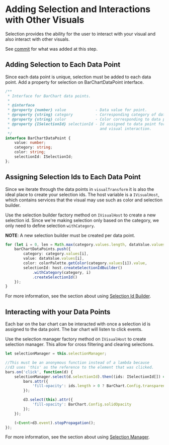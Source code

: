 # Adding Selection and Interactions with Other Visuals
Selection provides the ability for the user to interact with your visual and also interact with other visuals.

See [commit](https://github.com/Microsoft/PowerBI-visuals-sampleBarChart/commit/b765940e9b9a14b3360cded30b329224ab572475) for what was added at this step.

## Adding Selection to Each Data Point
Since each data point is unique, selection must be added to each data point. Add a property for selection on BarChartDataPoint interface.

```typescript
/**
 * Interface for BarChart data points.
 *
 * @interface
 * @property {number} value             - Data value for point.
 * @property {string} category          - Corresponding category of data value.
 * @property {string} color             - Color corresponding to data point.
 * @property {ISelectionId} selectionId - Id assigned to data point for cross filtering
 *                                        and visual interaction.
 */
interface BarChartDataPoint {
    value: number;
    category: string;
    color: string;
    selectionId: ISelectionId;
};
```

## Assigning Selection Ids to Each Data Point
Since we iterate through the data points in `visualTransform` it is also the ideal place to create your selection ids.
The host variable is a `IVisualHost`, which contains services that the visual may use such as color and selection builder.

Use the selection builder factory method on `IVisualHost` to create a new selection id.
Since we're making selection only based on the category, we only need to define selection `withCategory`.

**NOTE**: A new selection builder must be created per data point.

```typescript
for (let i = 0, len = Math.max(category.values.length, dataValue.values.length); i < len; i++) {
    barChartDataPoints.push({
        category: category.values[i],
        value: dataValue.values[i],
        color: colorPalette.getColor(category.values[i]).value,
        selectionId: host.createSelectionIdBuilder()
            .withCategory(category, i)
            .createSelectionId()
    });
}
```

For more information, see the section about using [Selection Id Builder](https://github.com/Microsoft/PowerBI-visuals/blob/master/Visual/Selection.md#creating-selection-ids-selectionidbuilder).

## Interacting with your Data Points
Each bar on the bar chart can be interacted with once a selection id is assigned to the data point.
The bar chart will listen to click events.

Use the selection manager factory method on `IVisualHost` to create selection manager. This allow for cross filtering and clearing selections.

```typescript
let selectionManager = this.selectionManager;

//This must be an anonymous function instead of a lambda because
//d3 uses 'this' as the reference to the element that was clicked.
bars.on('click', function(d) {
    selectionManager.select(d.selectionId).then((ids: ISelectionId[]) => {
        bars.attr({
            'fill-opacity': ids.length > 0 ? BarChart.Config.transparentOpacity : BarChart.Config.solidOpacity
        });

        d3.select(this).attr({
            'fill-opacity': BarChart.Config.solidOpacity
        });
    });

    (<Event>d3.event).stopPropagation();
});
```

For more information, see the section about using [Selection Manager](https://github.com/Microsoft/PowerBI-visuals/blob/master/Visual/Selection.md#managing-selection-selectionmanager).
